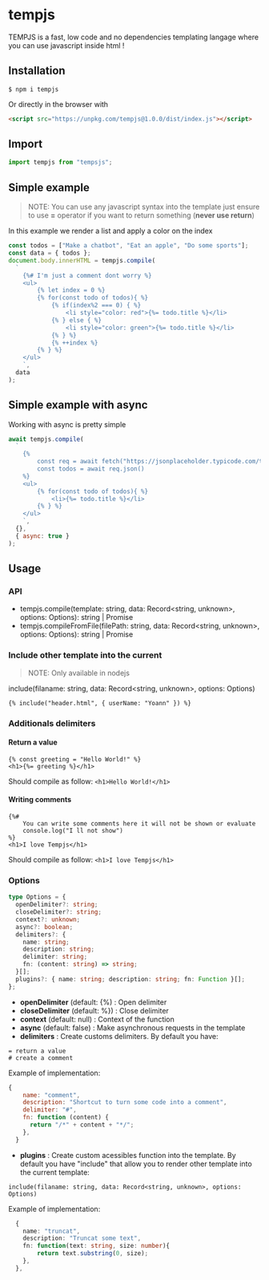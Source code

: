 # tempjs

TEMPJS is a fast, low code and no dependencies templating langage where you can use javascript inside html !

## Installation

```
$ npm i tempjs
```

Or directly in the browser with

```html
<script src="https://unpkg.com/tempjs@1.0.0/dist/index.js"></script>
```

## Import

```ts
import tempjs from "tempsjs";
```

## Simple example

> NOTE: You can use any javascript syntax into the template just ensure to use <b>=</b> operator if you want to return something (<b>never use return</b>)

In this example we render a list and apply a color on the index

```js
const todos = ["Make a chatbot", "Eat an apple", "Do some sports"];
const data = { todos };
document.body.innerHTML = tempjs.compile(
  `
    {%# I'm just a comment dont worry %}
    <ul>
        {% let index = 0 %}
        {% for(const todo of todos){ %}    
            {% if(index%2 === 0) { %} 
                <li style="color: red">{%= todo.title %}</li>
            {% } else { %}
                <li style="color: green">{%= todo.title %}</li>
            {% } %}
            {% ++index %}
        {% } %}
    </ul>
    `,
  data
);
```

## Simple example with async

Working with async is pretty simple

```js
await tempjs.compile(
  `
    {%
        const req = await fetch("https://jsonplaceholder.typicode.com/todos/")
        const todos = await req.json()
    %}
    <ul>
        {% for(const todo of todos){ %}    
            <li>{%= todo.title %}</li>
        {% } %}
    </ul>
    `,
  {},
  { async: true }
);
```

## Usage

### API

- tempjs.compile(template: string, data: Record<string, unknown>, options: Options): string | Promise<string>
- tempjs.compileFromFile(filePath: string, data: Record<string, unknown>, options: Options): string | Promise<string>

### Include other template into the current

> NOTE: Only available in nodejs

include(filaname: string, data: Record<string, unknown>, options: Options)

```
{% include("header.html", { userName: "Yoann" }) %}
```

### Additionals delimiters

#### Return a value

```
{% const greeting = "Hello World!" %}
<h1>{%= greeting %}</h1>
```

Should compile as follow: `<h1>Hello World!</h1>`

#### Writing comments

```
{%#
    You can write some comments here it will not be shown or evaluate
    console.log("I ll not show")
%}
<h1>I love Tempjs</h1>
```

Should compile as follow: `<h1>I love Tempjs</h1>`

### Options

```ts
type Options = {
  openDelimiter?: string;
  closeDelimiter?: string;
  context?: unknown;
  async?: boolean;
  delimiters?: {
    name: string;
    description: string;
    delimiter: string;
    fn: (content: string) => string;
  }[];
  plugins?: { name: string; description: string; fn: Function }[];
};
```

- <b>openDelimiter</b> (default: {%) : Open delimiter
- <b>closeDelimiter</b> (default: %}) : Close delimiter
- <b>context</b> (default: null) : Context of the function
- <b>async</b> (default: false) : Make asynchronous requests in the template
- <b>delimiters</b> : Create customs delimiters. By default you have:

```
= return a value
# create a comment
```

Example of implementation:

```js
{
    name: "comment",
    description: "Shortcut to turn some code into a comment",
    delimiter: "#",
    fn: function (content) {
      return "/*" + content + "*/";
    },
  }
```

- <b>plugins</b> : Create custom acessibles function into the template. By default you have "include" that allow you to render other template into the current template:

```
include(filaname: string, data: Record<string, unknown>, options: Options)
```

Example of implementation:

```ts
  {
    name: "truncat",
    description: "Truncat some text",
    fn: function(text: string, size: number){
        return text.substring(0, size);
    },
  },
```
